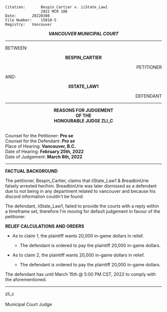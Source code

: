 	Citation:       Bespin_Cartier v. iiState_Law1
                	2022 MCR 106
	Date:		20220308
	File Number:	15018-5
	Registry:	Vancouver

<p align="center"><b><i>
				VANCOUVER MUNICIPAL COURT
</b></i>

---

BETWEEN:
<p align="center"><b>		BESPIN_CARTIER			</b>
<p align="right">		PETITIONER
<p>				AND:
<p align="center"><b>		IISTATE_LAW1			</b>
<p align="right">		DEFENDANT

---
	
<p align="center"><b>		
				REASONS FOR JUDGEMENT
<br>				OF THE
<br>				HONOURABLE JUDGE ZLI_C

</b>

<br>				Counsel for the Petitioner: **Pro se**
<br>				Counsel for the Defendant: ***Pro se***
<br>				Place of Hearing: **Vancouver, B.C.**
<br>				Date of Hearing: **February 25th, 2022**
<br>				Date of Judgement: **March 8th, 2022**

---

**FACTUAL BACKGROUND**
	
The petitioner, Bespin_Cartier, claims that iiState_Law1 & BreadbinUrie falsely arrested her/him. BreadbinUrie was later dismissed as a defendant due to not being in any department related to vancouver and because his discord information couldn't be found.
	
The defendant, iiState_Law1, failed to provide the courts with a reply within a timeframe set, therefore I'm moving for default judgement in favour of the petitioner.
	
**RELIEF CALCULATIONS AND ORDERS**
	
- As to claim 1, the plaintiff wants 20,000 in-game dollars in relief.
	- The defendant is ordered to pay the plaintiff 20,000 in-game dollars.
	
- As to claim 2, the plaintiff wants 20,000 in-game dollars in relief.
	- The defendant is ordered to pay the plaintiff 20,000 in-game dollars.
  
The defendant has until March 15th @ 5:00 PM CST, 2022 to comply with the aforementioned.
		
---

zli_c <br>	
Municipal Court Judge
